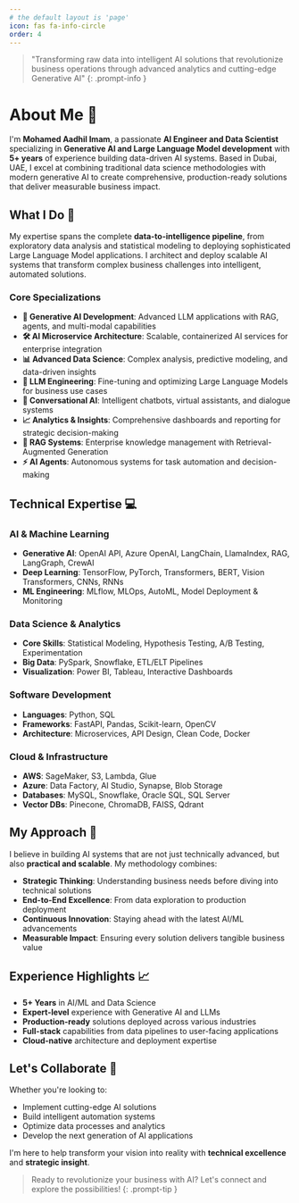 ```yaml
---
# the default layout is 'page'
icon: fas fa-info-circle
order: 4
---
```


> "Transforming raw data into intelligent AI solutions that revolutionize business operations through advanced analytics and cutting-edge Generative AI"
{: .prompt-info }

# About Me 🚀

I'm **Mohamed Aadhil Imam**, a passionate **AI Engineer and Data Scientist** specializing in **Generative AI and Large Language Model development** with **5+ years** of experience building data-driven AI systems. Based in Dubai, UAE, I excel at combining traditional data science methodologies with modern generative AI to create comprehensive, production-ready solutions that deliver measurable business impact.

## What I Do 🎯

My expertise spans the complete **data-to-intelligence pipeline**, from exploratory data analysis and statistical modeling to deploying sophisticated Large Language Model applications. I architect and deploy scalable AI systems that transform complex business challenges into intelligent, automated solutions.

### Core Specializations

- **🧠 Generative AI Development**: Advanced LLM applications with RAG, agents, and multi-modal capabilities
- **🛠️ AI Microservice Architecture**: Scalable, containerized AI services for enterprise integration  
- **📊 Advanced Data Science**: Complex analysis, predictive modeling, and data-driven insights
- **🔧 LLM Engineering**: Fine-tuning and optimizing Large Language Models for business use cases
- **💬 Conversational AI**: Intelligent chatbots, virtual assistants, and dialogue systems
- **📈 Analytics & Insights**: Comprehensive dashboards and reporting for strategic decision-making
- **🔗 RAG Systems**: Enterprise knowledge management with Retrieval-Augmented Generation
- **⚡ AI Agents**: Autonomous systems for task automation and decision-making

## Technical Expertise 💻

### AI & Machine Learning
- **Generative AI**: OpenAI API, Azure OpenAI, LangChain, LlamaIndex, RAG, LangGraph, CrewAI
- **Deep Learning**: TensorFlow, PyTorch, Transformers, BERT, Vision Transformers, CNNs, RNNs
- **ML Engineering**: MLflow, MLOps, AutoML, Model Deployment & Monitoring

### Data Science & Analytics
- **Core Skills**: Statistical Modeling, Hypothesis Testing, A/B Testing, Experimentation
- **Big Data**: PySpark, Snowflake, ETL/ELT Pipelines
- **Visualization**: Power BI, Tableau, Interactive Dashboards

### Software Development
- **Languages**: Python, SQL
- **Frameworks**: FastAPI, Pandas, Scikit-learn, OpenCV
- **Architecture**: Microservices, API Design, Clean Code, Docker

### Cloud & Infrastructure  
- **AWS**: SageMaker, S3, Lambda, Glue
- **Azure**: Data Factory, AI Studio, Synapse, Blob Storage
- **Databases**: MySQL, Snowflake, Oracle SQL, SQL Server
- **Vector DBs**: Pinecone, ChromaDB, FAISS, Qdrant

## My Approach 🌟

I believe in building AI systems that are not just technically advanced, but also **practical and scalable**. My methodology combines:

- **Strategic Thinking**: Understanding business needs before diving into technical solutions
- **End-to-End Excellence**: From data exploration to production deployment
- **Continuous Innovation**: Staying ahead with the latest AI/ML advancements
- **Measurable Impact**: Ensuring every solution delivers tangible business value

## Experience Highlights 📈

- **5+ Years** in AI/ML and Data Science
- **Expert-level** experience with Generative AI and LLMs
- **Production-ready** solutions deployed across various industries
- **Full-stack** capabilities from data pipelines to user-facing applications
- **Cloud-native** architecture and deployment expertise

## Let's Collaborate 🤝

Whether you're looking to:
- Implement cutting-edge AI solutions
- Build intelligent automation systems  
- Optimize data processes and analytics
- Develop the next generation of AI applications

I'm here to help transform your vision into reality with **technical excellence** and **strategic insight**.

> Ready to revolutionize your business with AI? Let's connect and explore the possibilities!
{: .prompt-tip }
